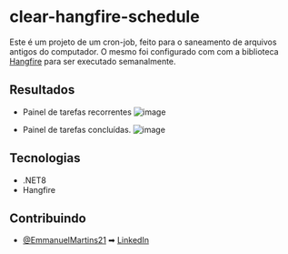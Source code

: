 ﻿# clear-hangfire-schedule
Este é um projeto de um cron-job, feito para o saneamento de arquivos antigos do computador. O mesmo foi configurado com
com a biblioteca <a href="https://docs.hangfire.io/en/latest/">Hangfire</a> para ser executado semanalmente.

## Resultados
* Painel de tarefas recorrentes
![image](https://github.com/EmmanuelMartins21/clear-hangfire-schedule/assets/72640449/b05f7f66-4af4-42da-b4ff-3ad332c482e9)

* Painel de tarefas concluídas.
![image](https://github.com/EmmanuelMartins21/clear-hangfire-schedule/assets/72640449/e2a6c18a-6468-4110-aa61-7e61b06d4588)

## Tecnologias 
- .NET8 
- Hangfire

## Contribuindo

- [@EmmanuelMartins21](https://github.com/EmmanuelMartins21) ➡ [LinkedIn](https://www.linkedin.com/in/emmanuel-cosme-martins-bento-3963bb1b9/)
